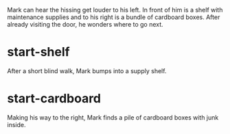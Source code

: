 Mark can hear the hissing get louder to his left. In front of him is a shelf with maintenance supplies and to his right is a bundle of cardboard boxes. After already visiting the door, he wonders where to go next.

# start-shelf
After a short blind walk, Mark bumps into a supply shelf.

# start-cardboard
Making his way to the right, Mark finds a pile of cardboard boxes with junk inside.
